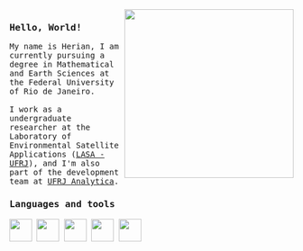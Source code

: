   <div>
  <img src='https://i.giphy.com/media/v1.Y2lkPTc5MGI3NjExdW90bmRrc2I5aXZjY3p5cXBxZGtrZmJtMGZjZGhkMXpvNzc0NnFoZSZlcD12MV9pbnRlcm5hbF9naWZfYnlfaWQmY3Q9cw/IUNycHoVqvLDowiiam/giphy.gif' width = 300 align = 'right'>
  </div>
<samp>
  <h3>Hello, World!</h3>
  
  <p>
    My name is Herian, I am currently pursuing a degree in Mathematical and Earth Sciences at the Federal University of Rio de Janeiro.<br><br>
    I work as a undergraduate researcher at the Laboratory of Environmental Satellite Applications (<a href='https://lasa.ufrj.br/'>LASA - UFRJ</a>), and I'm also part of the development team at <a href='https://analytica.ufrj.br/'>UFRJ Analytica</a>. 
  </p>
  <p>
     <h3>Languages and tools</h3>
    <div>
     <img height = 40 width = 40 src="https://cdn.jsdelivr.net/gh/devicons/devicon/icons/python/python-original.svg" />  
     <img height = 40 width = 40 src="https://cdn.jsdelivr.net/gh/devicons/devicon@latest/icons/azuresqldatabase/azuresqldatabase-original.svg" />
     <img height = 40 width = 40 src="https://cdn.jsdelivr.net/gh/devicons/devicon@latest/icons/jupyter/jupyter-original-wordmark.svg" />
     <img height = 40 width = 40 src="https://cdn.jsdelivr.net/gh/devicons/devicon@latest/icons/vscode/vscode-original.svg" /> 
     <img height = 40 width = 40 src="https://cdn.jsdelivr.net/gh/devicons/devicon@latest/icons/debian/debian-plain.svg" />  
    </div>
    
</samp>

